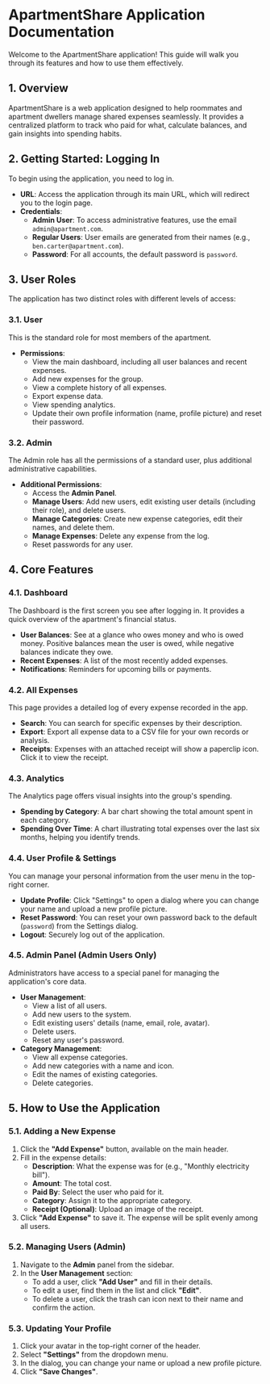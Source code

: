 # ApartmentShare Application Documentation

Welcome to the ApartmentShare application! This guide will walk you through its features and how to use them effectively.

## 1. Overview

ApartmentShare is a web application designed to help roommates and apartment dwellers manage shared expenses seamlessly. It provides a centralized platform to track who paid for what, calculate balances, and gain insights into spending habits.

## 2. Getting Started: Logging In

To begin using the application, you need to log in.

-   **URL**: Access the application through its main URL, which will redirect you to the login page.
-   **Credentials**:
    -   **Admin User**: To access administrative features, use the email `admin@apartment.com`.
    -   **Regular Users**: User emails are generated from their names (e.g., `ben.carter@apartment.com`).
    -   **Password**: For all accounts, the default password is `password`.

## 3. User Roles

The application has two distinct roles with different levels of access:

### 3.1. User

This is the standard role for most members of the apartment.

-   **Permissions**:
    -   View the main dashboard, including all user balances and recent expenses.
    -   Add new expenses for the group.
    -   View a complete history of all expenses.
    -   Export expense data.
    -   View spending analytics.
    -   Update their own profile information (name, profile picture) and reset their password.

### 3.2. Admin

The Admin role has all the permissions of a standard user, plus additional administrative capabilities.

-   **Additional Permissions**:
    -   Access the **Admin Panel**.
    -   **Manage Users**: Add new users, edit existing user details (including their role), and delete users.
    -   **Manage Categories**: Create new expense categories, edit their names, and delete them.
    -   **Manage Expenses**: Delete any expense from the log.
    -   Reset passwords for any user.

## 4. Core Features

### 4.1. Dashboard

The Dashboard is the first screen you see after logging in. It provides a quick overview of the apartment's financial status.

-   **User Balances**: See at a glance who owes money and who is owed money. Positive balances mean the user is owed, while negative balances indicate they owe.
-   **Recent Expenses**: A list of the most recently added expenses.
-   **Notifications**: Reminders for upcoming bills or payments.

### 4.2. All Expenses

This page provides a detailed log of every expense recorded in the app.

-   **Search**: You can search for specific expenses by their description.
-   **Export**: Export all expense data to a CSV file for your own records or analysis.
-   **Receipts**: Expenses with an attached receipt will show a paperclip icon. Click it to view the receipt.

### 4.3. Analytics

The Analytics page offers visual insights into the group's spending.

-   **Spending by Category**: A bar chart showing the total amount spent in each category.
-   **Spending Over Time**: A chart illustrating total expenses over the last six months, helping you identify trends.

### 4.4. User Profile & Settings

You can manage your personal information from the user menu in the top-right corner.

-   **Update Profile**: Click "Settings" to open a dialog where you can change your name and upload a new profile picture.
-   **Reset Password**: You can reset your own password back to the default (`password`) from the Settings dialog.
-   **Logout**: Securely log out of the application.

### 4.5. Admin Panel (Admin Users Only)

Administrators have access to a special panel for managing the application's core data.

-   **User Management**:
    -   View a list of all users.
    -   Add new users to the system.
    -   Edit existing users' details (name, email, role, avatar).
    -   Delete users.
    -   Reset any user's password.
-   **Category Management**:
    -   View all expense categories.
    -   Add new categories with a name and icon.
    -   Edit the names of existing categories.
    -   Delete categories.

## 5. How to Use the Application

### 5.1. Adding a New Expense

1.  Click the **"Add Expense"** button, available on the main header.
2.  Fill in the expense details:
    -   **Description**: What the expense was for (e.g., "Monthly electricity bill").
    -   **Amount**: The total cost.
    -   **Paid By**: Select the user who paid for it.
    -   **Category**: Assign it to the appropriate category.
    -   **Receipt (Optional)**: Upload an image of the receipt.
3.  Click **"Add Expense"** to save it. The expense will be split evenly among all users.

### 5.2. Managing Users (Admin)

1.  Navigate to the **Admin** panel from the sidebar.
2.  In the **User Management** section:
    -   To add a user, click **"Add User"** and fill in their details.
    -   To edit a user, find them in the list and click **"Edit"**.
    -   To delete a user, click the trash can icon next to their name and confirm the action.

### 5.3. Updating Your Profile

1.  Click your avatar in the top-right corner of the header.
2.  Select **"Settings"** from the dropdown menu.
3.  In the dialog, you can change your name or upload a new profile picture.
4.  Click **"Save Changes"**.
